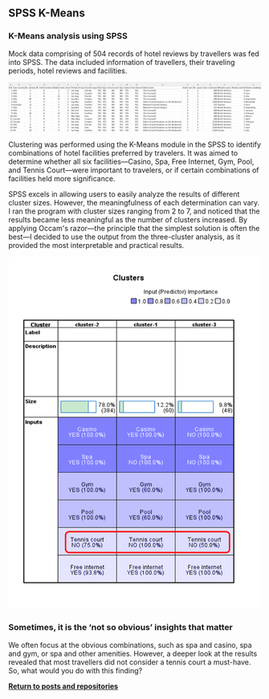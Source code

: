 ## SPSS K-Means

### K-Means analysis using SPSS

Mock data comprising of 504 records of hotel reviews by travellers was fed into SPSS. The data included information of travellers, their traveling periods, hotel reviews and facilities.

![](data.png)

Clustering was performed using the K-Means module in the SPSS to identify combinations of hotel facilities preferred by travelers. It was aimed to determine whether all six facilities—Casino, Spa, Free Internet, Gym, Pool, and Tennis Court—were important to travelers, or if certain combinations of facilities held more significance.

SPSS excels in allowing users to easily analyze the results of different cluster sizes. However, the meaningfulness of each determination can vary. I ran the program with cluster sizes ranging from 2 to 7, and noticed that the results became less meaningful as the number of clusters increased. By applying Occam's razor—the principle that the simplest solution is often the best—I decided to use the output from the three-cluster analysis, as it provided the most interpretable and practical results.

![](kmeansoutput.png)
### Sometimes, it is the ‘not so obvious’ insights that matter
We often focus at the obvious combinations, such as spa and casino, spa and gym, or spa and other amenities. However, a deeper look at the results revealed that most travellers did not consider a tennis court a must-have. So, what would you do with this finding?


<a style="font-weight:bold" href="https://KenYeoKP.github.io">Return to posts and repositories</a>
